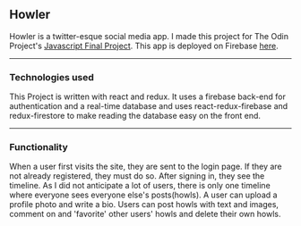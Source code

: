 ## Howler

Howler is a twitter-esque social media app.  I made this project for The Odin Project's [Javascript Final Project](https://www.theodinproject.com/paths/full-stack-javascript/courses/javascript/lessons/javascript-final-project).  This app is deployed on Firebase [here](https://howler-1dd33.web.app/).

---

### Technologies used

This Project is written with react and redux.  It uses a firebase back-end for authentication and a real-time database and uses react-redux-firebase and redux-firestore to make reading the database easy on the front end.  

---

### Functionality

When a user first visits the site, they are sent to the login page.  If they are not already registered, they must do so.  After signing in, they see the timeline.  As I did not anticipate a lot of users, there is only one timeline where everyone sees everyone else's posts(howls).  A user can upload a profile photo and write a bio.  Users can post howls with text and images, comment on and 'favorite' other users' howls and  delete their own howls.